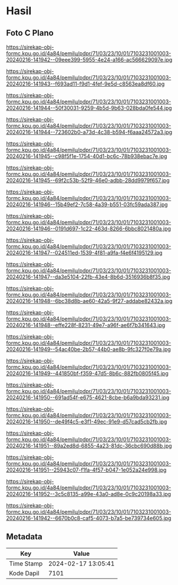 # Hasil

## Foto C Plano

https://sirekap-obj-formc.kpu.go.id/4a84/pemilu/pdpr/71/03/23/10/01/7103231001003-20240216-141942--09eee399-5955-4e24-a166-ac566629097e.jpg

https://sirekap-obj-formc.kpu.go.id/4a84/pemilu/pdpr/71/03/23/10/01/7103231001003-20240216-141943--f693ad11-f9d1-4fef-9e5d-c8563ea8df60.jpg

https://sirekap-obj-formc.kpu.go.id/4a84/pemilu/pdpr/71/03/23/10/01/7103231001003-20240216-141944--50f30031-9259-4b5d-9b63-028bda0fe544.jpg

https://sirekap-obj-formc.kpu.go.id/4a84/pemilu/pdpr/71/03/23/10/01/7103231001003-20240216-141944--723602b0-a73d-4c38-b594-f6aaa24572a3.jpg

https://sirekap-obj-formc.kpu.go.id/4a84/pemilu/pdpr/71/03/23/10/01/7103231001003-20240216-141945--c98f5f1e-1754-40d1-bc6c-78b938ebac7e.jpg

https://sirekap-obj-formc.kpu.go.id/4a84/pemilu/pdpr/71/03/23/10/01/7103231001003-20240216-141945--69f2c53b-52f9-46e0-adbb-28dd9979f657.jpg

https://sirekap-obj-formc.kpu.go.id/4a84/pemilu/pdpr/71/03/23/10/01/7103231001003-20240216-141946--15b49ef2-7c58-4a39-b551-03fc59ada387.jpg

https://sirekap-obj-formc.kpu.go.id/4a84/pemilu/pdpr/71/03/23/10/01/7103231001003-20240216-141946--0191d697-1c22-463d-8266-6bbc8021480a.jpg

https://sirekap-obj-formc.kpu.go.id/4a84/pemilu/pdpr/71/03/23/10/01/7103231001003-20240216-141947--024511ed-1539-4f81-a9fa-f4e6f4195129.jpg

https://sirekap-obj-formc.kpu.go.id/4a84/pemilu/pdpr/71/03/23/10/01/7103231001003-20240216-141947--da3e5104-22fb-43e4-8b6d-3516936b8f35.jpg

https://sirekap-obj-formc.kpu.go.id/4a84/pemilu/pdpr/71/03/23/10/01/7103231001003-20240216-141948--6bc38d8b-ae60-42a5-9f27-addabe82432a.jpg

https://sirekap-obj-formc.kpu.go.id/4a84/pemilu/pdpr/71/03/23/10/01/7103231001003-20240216-141948--effe228f-8231-49e7-a96f-ae6f7b341643.jpg

https://sirekap-obj-formc.kpu.go.id/4a84/pemilu/pdpr/71/03/23/10/01/7103231001003-20240216-141949--54ac40be-2b57-44b0-ae8b-9fc327f0e79a.jpg

https://sirekap-obj-formc.kpu.go.id/4a84/pemilu/pdpr/71/03/23/10/01/7103231001003-20240216-141949--441850bf-f359-47d5-8b6c-882fb0805f45.jpg

https://sirekap-obj-formc.kpu.go.id/4a84/pemilu/pdpr/71/03/23/10/01/7103231001003-20240216-141950--691ad54f-e675-4621-8cbe-b6a9bda93231.jpg

https://sirekap-obj-formc.kpu.go.id/4a84/pemilu/pdpr/71/03/23/10/01/7103231001003-20240216-141950--de49f4c5-e3f1-49ec-91e9-d57cad5cb2fb.jpg

https://sirekap-obj-formc.kpu.go.id/4a84/pemilu/pdpr/71/03/23/10/01/7103231001003-20240216-141951--89a2ed8d-6855-4a23-81dc-36cbc690d88b.jpg

https://sirekap-obj-formc.kpu.go.id/4a84/pemilu/pdpr/71/03/23/10/01/7103231001003-20240216-141951--25943c07-f1fa-4f57-b047-1e052a24e998.jpg

https://sirekap-obj-formc.kpu.go.id/4a84/pemilu/pdpr/71/03/23/10/01/7103231001003-20240216-141952--3c5c8135-a99e-43a0-ad8e-0c9c20198a33.jpg

https://sirekap-obj-formc.kpu.go.id/4a84/pemilu/pdpr/71/03/23/10/01/7103231001003-20240216-141942--6670b0c8-caf5-4073-b7a5-be739734e605.jpg


## Metadata

| Key        | Value               |
| ---------- | ------------------- |
| Time Stamp | 2024-02-17 13:05:41 |
| Kode Dapil | 7101                |



